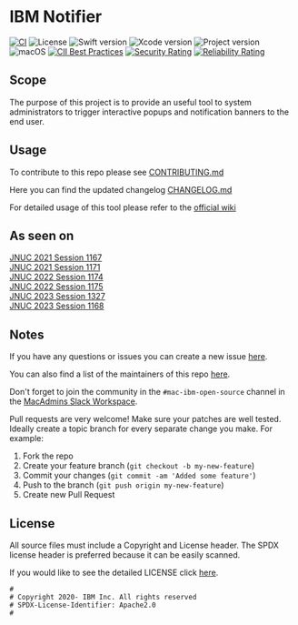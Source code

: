 # IBM Notifier

[![CI](https://github.com/IBM/mac-ibm-notifications/actions/workflows/main.yml/badge.svg?branch=main)](https://github.com/IBM/mac-ibm-notifications/actions/workflows/main.yml)
![License](https://img.shields.io/badge/license-Apache%202-1984E5)
![Swift version](https://img.shields.io/badge/swift-5.9.0-1984E5)
![Xcode version](https://img.shields.io/badge/xcode-15.0.1-1984E5)
![Project version](https://img.shields.io/badge/version-3.1.0-1984E5)
![macOS](https://img.shields.io/badge/os-macOS%2011+-bright%20green)
[![CII Best Practices](https://bestpractices.coreinfrastructure.org/projects/5823/badge)](https://bestpractices.coreinfrastructure.org/projects/5823)
[![Security Rating](https://sonarcloud.io/api/project_badges/measure?project=IBM_mac-ibm-notifications&metric=security_rating)](https://sonarcloud.io/summary/new_code?id=IBM_mac-ibm-notifications)
[![Reliability Rating](https://sonarcloud.io/api/project_badges/measure?project=IBM_mac-ibm-notifications&metric=reliability_rating)](https://sonarcloud.io/summary/new_code?id=IBM_mac-ibm-notifications)  
## Scope

The purpose of this project is to provide an useful tool to system administrators to trigger interactive popups and notification banners to the end user.

## Usage

To contribute to this repo please see [CONTRIBUTING.md](CONTRIBUTING.md)

Here you can find the updated changelog [CHANGELOG.md](CHANGELOG.md)

For detailed usage of this tool please refer to the [official wiki](https://github.com/IBM/mac-ibm-notifications/wiki/Usage)

## As seen on

[JNUC 2021 Session 1167](https://www.youtube.com/watch?v=Cn5wIuB90t8&list=PLlxHm_Px-Ie1EIRlDHG2lW5H7c2UYvops&index=14)  
[JNUC 2021 Session 1171](https://www.youtube.com/watch?v=BOPAa8QZw0o&list=PLlxHm_Px-Ie1EIRlDHG2lW5H7c2UYvops&index=17)  
[JNUC 2022 Session 1174](https://www.youtube.com/watch?v=oTeJZnh2cZ0&list=PLlxHm_Px-Ie2uIFiar6_3JejiOnObiujM&index=107)  
[JNUC 2022 Session 1175](https://www.youtube.com/watch?v=9ZsZaSmWwIo&list=PLlxHm_Px-Ie2uIFiar6_3JejiOnObiujM&index=108)  
[JNUC 2023 Session 1327](https://youtu.be/aCkbOL2YYaw?si=rWGy4Cy2Qoki9Mm1)  
[JNUC 2023 Session 1168](https://youtu.be/Lj26nuCH1jA?si=I-tkL18rU-rLFlIz)  

## Notes

If you have any questions or issues you can create a new issue [here](https://github.com/IBM/mac-ibm-notifications/issues/new/choose).

You can also find a list of the maintainers of this repo [here](MAINTAINERS.md).

Don't forget to join the community in the `#mac-ibm-open-source` channel in the [MacAdmins Slack Workspace](https://www.macadmins.org).

Pull requests are very welcome! Make sure your patches are well tested.
Ideally create a topic branch for every separate change you make. For
example:

1. Fork the repo
2. Create your feature branch (`git checkout -b my-new-feature`)
3. Commit your changes (`git commit -am 'Added some feature'`)
4. Push to the branch (`git push origin my-new-feature`)
5. Create new Pull Request

## License

All source files must include a Copyright and License header. The SPDX license header is 
preferred because it can be easily scanned.

If you would like to see the detailed LICENSE click [here](LICENSE).

```text
#
# Copyright 2020- IBM Inc. All rights reserved
# SPDX-License-Identifier: Apache2.0
#
```
